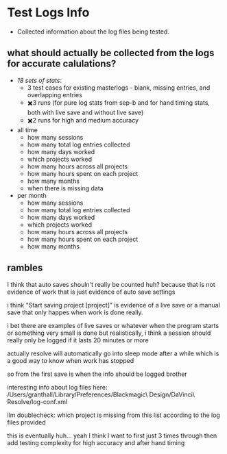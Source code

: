 # Test Logs Info
- Collected information about the log files being tested.

## what should actually be collected from the logs for accurate calulations?
- *18 sets of stats*:
  - 3 test cases for existing masterlogs - blank, missing entries, and overlapping entries
  - ✖️3 runs (for pure log stats from sep-b and for hand timing stats, both with live save and without live save)
  - ✖️2 runs for high and medium accuracy
- all time
  - how many sessions
  - how many total log entries collected
  - how many days worked
  - which projects worked
  - how many hours across all projects
  - how many hours spent on each project
  - how many months
  - when there is missing data
- per month
  - how many sessions
  - how many total log entries collected
  - how many days worked
  - which projects worked
  - how many hours across all projects
  - how many hours spent on each project
  - how many months


## rambles
I think that auto saves shouln't really be counted huh? because that is not evidence of work that is just evidence of auto save settings

i think "Start saving project \[project\]" is evidence of a live save or a manual save that only happes when work is done really.

i bet there are examples of live saves or whatever when the program starts or something very small is done but realistically, i think a session should really only be logged if it lasts 20 minutes or more

actually resolve will automatically go into sleep mode after a while which is a good way to know when work has stopped

so from the first save is when the info should be logged brother

interesting info about log files here: /Users/granthall/Library/Preferences/Blackmagic\ Design/DaVinci\ Resolve/log-conf.xml

llm doublecheck:
which project is missing from this list according to the log files provided

this is eventually huh... yeah I think I want to first just 3 times through then add testing complexity for high accuracy and after hand timing
